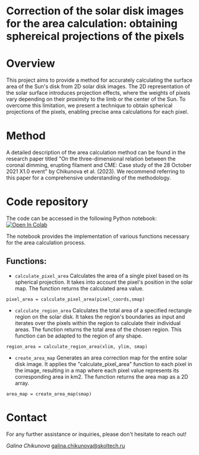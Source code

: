 # Correction of the solar disk images for the area calculation: obtaining sphereical projections of the pixels

# Overview

This project aims to provide a method for accurately calculating the surface area of the Sun's disk from 2D solar disk images. The 2D representation of the solar surface introduces projection effects, where the weights of pixels vary depending on their proximity to the limb or the center of the Sun. To overcome this limitation, we present a technique to obtain spherical projections of the pixels, enabling precise area calculations for each pixel.

# Method

A detailed description of the area calculation method can be found in the research paper titled "On the three-dimensional relation between the coronal dimming,
erupting filament and CME: Case study of the 28 October 2021 X1.0 event" by Chikunova et al. (2023). We recommend referring to this paper for a comprehensive understanding of the methodology.

# Code repository
The code can be accessed in the following Python notebook:
 [![Open In Colab](https://colab.research.google.com/assets/colab-badge.svg)](https://colab.research.google.com/github/Chigaga/area_calculation/blob/main/area_calculation.ipynb)
 
The notebook provides the implementation of various functions necessary for the area calculation process.

## Functions:
- `calculate_pixel_area`
Calculates the area of a single pixel based on its spherical projection. It takes into account the pixel's position in the solar map.  The function returns the calculated area value.
```
pixel_area = calculate_pixel_area(pixel_coords,smap)
```
- `calculate_region_area`
Calculates the total area of a specified rectangle region on the solar disk. It takes the region's boundaries as input and iterates over the pixels within the region to calculate their individual areas. The function returns the total area of the chosen region. This function can be adapted to the region of any shape.
```
region_area = calculate_region_area(xlim, ylim, smap)
```
- `create_area_map`
Generates an area correction map for the entire solar disk image. It applies the "calculate_pixel_area" function to each pixel in the image, resulting in a map where each pixel value represents its corresponding area in km2. The function returns the area map as a 2D array.
```
area_map = create_area_map(smap)
```


# Contact
For any further assistance or inquiries, please don't hesitate to reach out!

*Galina Chikunova*
galina.chikunova@skoltech.ru
